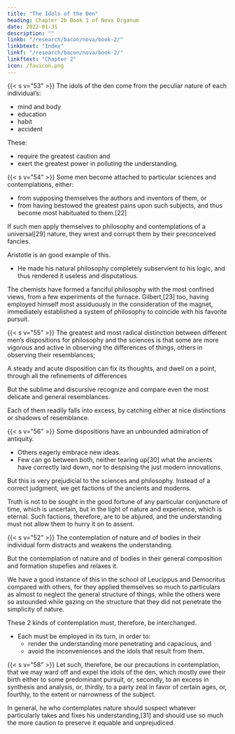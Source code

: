 ```yaml
---
title: "The Idols of the Den"
heading: Chapter 2b Book 1 of Nova Organum
date: 2022-01-31
description: ""
linkb: "/research/bacon/nova/book-2/"
linkbtext: "Index"
linkf: "/research/bacon/nova/book-2/"
linkftext: "Chapter 2"
icon: /favicon.png
---
```



{{< s v="53" >}} The idols of the den come from the peculiar nature of each individual’s:
- mind and body
- education
- habit
- accident

These:
- require the greatest caution and
- exert the greatest power in polluting the understanding.


{{< s v="54" >}} Some men become attached to particular sciences and contemplations, either:
- from supposing themselves the authors and inventors of them, or
- from having bestowed the greatest pains upon such subjects, and thus become most habituated to them.[22] 

If such men apply themselves to philosophy and contemplations of a universal[29] nature, they wrest and corrupt them by their preconceived fancies. 

Aristotle is an good example of this.
- He made his natural philosophy completely subservient to his logic, and thus rendered it<!--  little more than --> useless and disputatious.

The chemists have formed a fanciful philosophy with the most confined views, from a few experiments of the furnace. Gilbert,[23] too, having employed himself most assiduously in the consideration of the magnet, immediately established a system of philosophy to coincide with his favorite pursuit.

{{< s v="55" >}} The greatest and most radical distinction between different men’s dispositions for philosophy and the sciences is that some are more vigorous and active in observing the differences of things, others in observing their resemblances; 

A steady and acute disposition can fix its thoughts, and dwell on a point, through all the refinements of differences

But the sublime and discursive recognize and compare even the most delicate and general resemblances.

Each of them readily falls into excess, by catching either at nice distinctions or shadows of resemblance.

{{< s v="56" >}} Some dispositions have an unbounded admiration of antiquity.
- Others eagerly embrace <!-- novelty --> new ideas. 
- Few can go between both, neither tearing up[30] what the ancients have correctly laid down, nor to despising the just modern innovations. 

But this is very prejudicial to the sciences and philosophy. Instead of a correct judgment, we get factions of the ancients and moderns.

Truth is not to be sought in the good fortune of any particular conjuncture of time, which is uncertain, but in the light of nature and experience, which is eternal. Such factions, therefore, are to be abjured, and the understanding must not allow them to hurry it on to assent.


{{< s v="52" >}} The contemplation of nature and of bodies in their individual form distracts and weakens the understanding. 

But the contemplation of nature and of bodies in their general composition and formation stupefies and relaxes it. 

We have a good instance of this in the school of Leucippus and Democritus compared with others, for they applied themselves so much to particulars as almost to neglect the general structure of things, while the others were so astounded while gazing on the structure that they did not penetrate the simplicity of nature. 

These 2 kinds of contemplation must, therefore, be interchanged. 
- Each must be employed in its turn, in order to:
  - render the understanding more penetrating and capacious, and 
  - avoid the inconveniences and the idols that result from them.

{{< s v="58" >}} Let such, therefore, be our precautions in contemplation, that we may ward off and expel the idols of the den, which mostly owe their birth either to some predominant pursuit, or, secondly, to an excess in synthesis and analysis, or, thirdly, to a party zeal in favor of certain ages, or, fourthly, to the extent or narrowness of the subject. 

In general, he who contemplates nature should suspect whatever particularly takes and fixes his understanding,[31] and should use so much the more caution to preserve it equable and unprejudiced.

